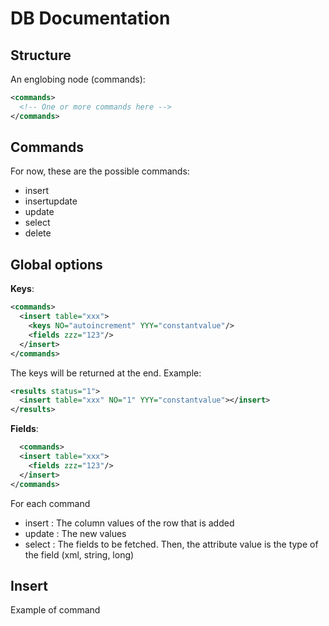 # DB Documentation

## Structure
An englobing node (commands):
```xml
<commands>
  <!-- One or more commands here -->
</commands>
```

## Commands
For now, these are the possible commands:
* insert
* insertupdate
* update
* select
* delete

## Global options
**Keys**:
```xml
<commands>
  <insert table="xxx">
    <keys NO="autoincrement" YYY="constantvalue"/>
    <fields zzz="123"/>
  </insert>
</commands>
```
The keys will be returned at the end. Example:
```xml
<results status="1">
  <insert table="xxx" NO="1" YYY="constantvalue"></insert>
</results>
```

**Fields**:
```xml
  <commands>
  <insert table="xxx">
    <fields zzz="123"/>
  </insert>
</commands>
```
For each command
* insert : The column values of the row that is added
* update : The new values
* select : The fields to be fetched. Then, the attribute value is the type of the field (xml, string, long)

## Insert
Example of command
